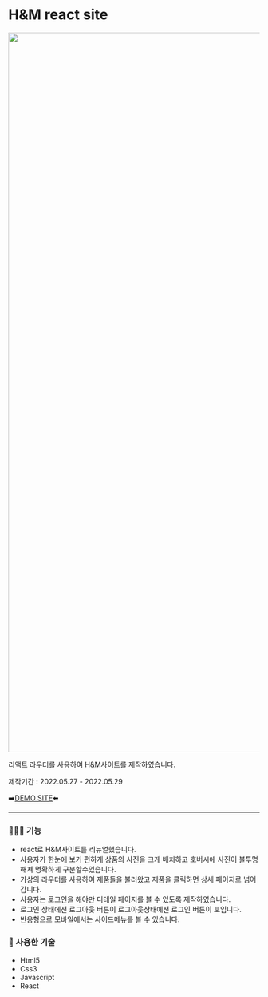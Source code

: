 # H&M react site
<p  align="center"><img width="1440" alt="H&M" src="https://user-images.githubusercontent.com/103023312/170871441-c9c8b941-4091-4804-bbcd-9246fb77d789.png" width="90%">
</p>




리액트 라우터를 사용하여 H&M사이트를 제작하였습니다. <br>

제작기간 : 2022.05.27 - 2022.05.29 <br>

➡️[DEMO SITE](https://hnm-react.netlify.app/)⬅️

---

### 🚶🏼‍♀️ 기능
* react로 H&M사이트를 리뉴얼했습니다. 
* 사용자가 한눈에 보기 편하게 상품의 사진을 크게 배치하고 호버시에 사진이 불투명해져 명확하게 구분할수있습니다.
* 가상의 라우터를 사용하여 제품들을 불러왔고 제품을 클릭하면 상세 페이지로 넘어갑니다.
* 사용자는 로그인을 해야만 디테일 페이지를 볼 수 있도록 제작하였습니다.
* 로그인 상태에선 로그아웃 버튼이 로그아웃상태에선 로그인 버튼이 보입니다.
* 반응형으로 모바일에서는 사이드메뉴를 볼 수 있습니다.

### 🔗 사용한 기술
* Html5
* Css3
* Javascript
* React
